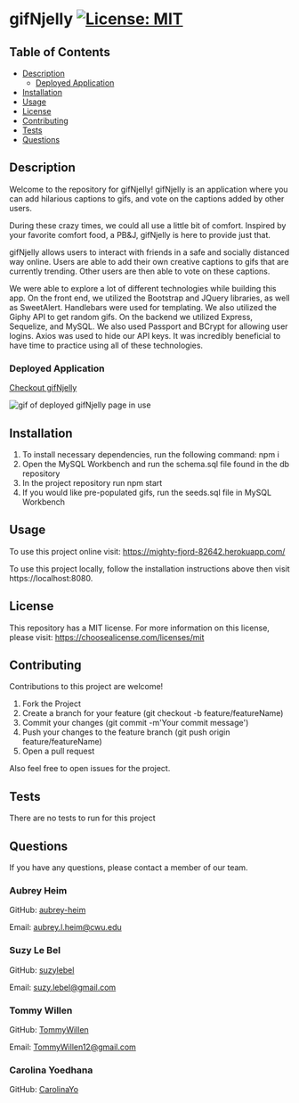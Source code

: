 # gifNjelly [![License: MIT](https://img.shields.io/badge/License-MIT-yellow.svg)](https://opensource.org/licenses/MIT)

## Table of Contents
* [Description](#description)
    * [Deployed Application](#deployed-application)
* [Installation](#installation)
* [Usage](#usage)
* [License](#license)
* [Contributing](#contributing)
* [Tests](#tests)
* [Questions](#questions)
    
## Description
Welcome to the repository for gifNjelly! gifNjelly is an application where you can add hilarious captions to gifs, and vote on the captions added by other users. 

During these crazy times, we could all use a little bit of comfort. Inspired by your favorite comfort food, a PB&J, gifNjelly is here to provide just that. 

gifNjelly allows users to interact with friends in a safe and socially distanced way online. Users are able to add their own creative captions to gifs that are currently trending. Other users are then able to vote on these captions. 

We were able to explore a lot of different technologies while building this app. On the front end, we utilized the Bootstrap and JQuery libraries, as well as SweetAlert. Handlebars were used for templating. We also utilized the Giphy API to get random gifs. On the backend we utilized Express, Sequelize, and MySQL. We also used Passport and BCrypt for allowing user logins. Axios was used to hide our API keys. It was incredibly beneficial to have time to practice using all of these technologies. 

### Deployed Application
[Checkout gifNjelly](https://mighty-fjord-82642.herokuapp.com/)

<img src="./public/Images/deployed.gif" alt="gif of deployed gifNjelly page in use">

## Installation
<ol>
    <li>To install necessary dependencies, run the following command: npm i</li>
    <li>Open the MySQL Workbench and run the schema.sql file found in the db repository</li>
    <li>In the project repository run npm start</li>
    <li>If you would like pre-populated gifs, run the seeds.sql file in MySQL Workbench</li>
</ol>

## Usage
To use this project online visit: https://mighty-fjord-82642.herokuapp.com/

To use this project locally, follow the installation instructions above then visit https://localhost:8080.


## License
This repository has a MIT license. For more information on this license, please visit: https://choosealicense.com/licenses/mit     

## Contributing
Contributions to this project are welcome!
<ol>
    <li>Fork the Project</li>
    <li>Create a branch for your feature (git checkout -b feature/featureName)</li>
    <li>Commit your changes (git commit -m'Your commit message')</li>
    <li>Push your changes to the feature branch (git push origin feature/featureName)</li>
    <li>Open a pull request</li>
</ol>

Also feel free to open issues for the project.

## Tests
There are no tests to run for this project

## Questions
If you have any questions, please contact a member of our team.

### Aubrey Heim
GitHub: [aubrey-heim](https://github.com/aubrey-heim)

Email: [aubrey.l.heim@cwu.edu](mailto:aubrey.l.heim@cwu.edu)

### Suzy Le Bel
GitHub: [suzylebel](https://github.com/suzylebel)

Email: [suzy.lebel@gmail.com](mailto:suzy.lebel@gmail.com)

### Tommy Willen
GitHub: [TommyWillen](https://github.com/TommyWillen)

Email: [TommyWillen12@gmail.com](mailto:TommyWillen12@gmail.com)

### Carolina Yoedhana
GitHub: [CarolinaYo](https://github.com/CarolinaYo)